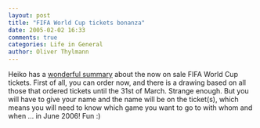 ```yaml
---
layout: post
title: "FIFA World Cup tickets bonanza"
date: 2005-02-02 16:33
comments: true
categories: Life in General
author: Oliver Thylmann
---
```



Heiko has a [wonderful summary](http://www.hebig.com/archives/002821.shtml) about the now on sale FIFA World Cup tickets. First of all, you can order now, and there is a drawing based on all those that ordered tickets until the 31st of March. Strange enough. But you will have to give your name and the name will be on the ticket(s), which means you will need to know which game you want to go to with whom and when ... in June 2006! Fun :)



